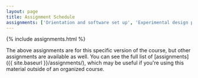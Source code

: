```yaml
---
layout: page
title: Assignment Schedule
assignments: ['Orientation and software set up', 'Experimental design principles', 'Database essentials', 'Introduction to R and RStudio', 'R Markdown and project organization', 'Working with tidy data', 'Introduction to version control', 'Programming fundamentals', 'Exploratory statistics', 'Inferential statistics', 'Data visualization', 'Collaborating using version control', 'Data modeling', 'Reference management', 'Making presentations with RStudio', 'Project presentations']
---
```


{% include assignments.html %}

The above assignments are for this specific version of the course, but other
assignments are available as well. You can see the full list of
[assignments]({{ site.baseurl }}/assignments/), which may be useful if you're using this material outside of an organized course.

<!-- Schedule Management
- Update the `assignments:` list with `title:` from `assignments/` files. 
- Add 'Template' to `assignments:` to view the course template from `docs/`. 
- The remaining content should be left AS IS.
-->
